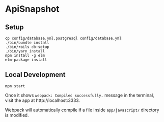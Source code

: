 # ApiSnapshot


## Setup

```
cp config/database.yml.postgresql config/database.yml
./bin/bundle install
./bin/rails db:setup
./bin/yarn install
npm install -g elm
elm-package install
```


## Local Development

```
npm start
```

Once it shows `webpack: Compiled successfully.` message in the terminal,
visit the app at http://localhost:3333.

Webpack will automatically compile if a file inside `app/javascript/` directory is modified.
